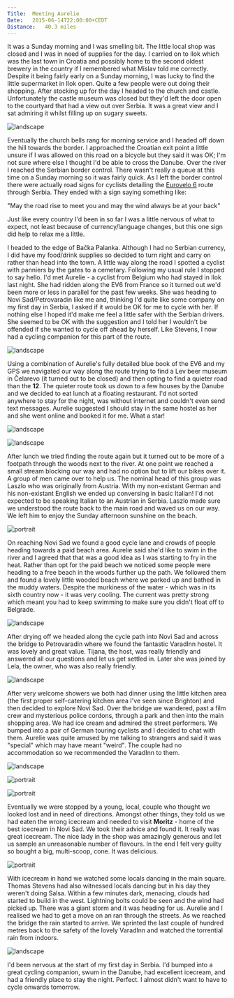 ```yaml
---
Title:	Meeting Aurelie
Date:	2015-06-14T22:00:00+CEDT
Distance:	40.3 miles
---
```


It was a Sunday morning and I was smelling bit. The little local shop was closed and I was in need of supplies for the day. I carried on to Ilok which was the last town in Croatia and possibly home to the second oldest brewery in the country if I remembered what Mislav told me correctly. Despite it being fairly early on a Sunday morning, I was lucky to find the little supermarket in Ilok open. Quite a few people were out doing their shopping. After stocking up for the day I headed to the church and castle. Unfortunately the castle museum was closed but they'd left the door open to the courtyard that had a view out over Serbia. It was a great view and I sat admiring it whilst filling up on sugary sweets.

![landscape](https://farm1.staticflickr.com/306/18831219754_08ed2d16d9.jpg "Ilok")

Eventually the church bells rang for morning service and I headed off down the hill towards the border. I approached the Croatian exit point a little unsure if I was allowed on this road on a bicycle but they said it was OK; I'm not sure where else I thought I'd be able to cross the Danube. Over the river I reached the Serbian border control. There wasn't really a queue at this time on a Sunday morning so it was fairly quick. As I left the border control there were actually road signs for cyclists detailing the [Eurovelo 6](http://www.eurovelo.com/en/eurovelos/eurovelo-6) route through Serbia. They ended with a sign saying something like:

"May the road rise to meet you and may the wind always be at your back"

Just like every country I'd been in so far I was a little nervous of what to expect, not least because of currency/language changes, but this one sign did help to relax me a little.

I headed to the edge of Ba&#269;ka Palanka. Although I had no Serbian currency, I did have my food/drink supplies so decided to turn right and carry on rather than head into the town. A little way along the road I spotted a cyclist with panniers by the gates to a cemetary. Following my usual rule I stopped to say hello. I'd met Aurelie - a cyclist from Belgium who had stayed in Ilok last night. She had ridden along the EV6 from France so it turned out we'd been more or less in parallel for the past few weeks. She was heading to Novi Sad/Petrovaradin like me and, thinking I'd quite like some company on my first day in Serbia, I asked if it would be OK for me to cycle with her. If nothing else I hoped it'd make me feel a little safer with the Serbian drivers. She seemed to be OK with the suggestion and I told her I wouldn't be offended if she wanted to cycle off ahead by herself. Like Stevens, I now had a cycling companion for this part of the route.

![landscape](https://farm1.staticflickr.com/538/19266170830_42ab0afb40.jpg "The brilliant Aurelie")

Using a combination of Aurelie's fully detailed blue book of the EV6 and my GPS we navigated our way along the route trying to find a Lev beer museum in &#268;elarevo (it turned out to be closed) and then opting to find a quieter road than the **12**. The quieter route took us down to a few houses by the Danube and we decided to eat lunch at a floating restaurant. I'd not sorted anywhere to stay for the night, was without internet and couldn't even send text messages. Aurelie suggested I should stay in the same hostel as her and she went online and booked it for me. What a star!

![landscape](https://farm1.staticflickr.com/382/19453735845_b88d964ae6.jpg "Cycling through Serbia")

![landscape](https://pbs.twimg.com/media/CHdGNS9WcAAk1t-.jpg "Lunch by the Danube")

After lunch we tried finding the route again but it turned out to be more of a footpath through the woods next to the river. At one point we reached a small stream blocking our way and had no option but to lift our bikes over it. A group of men came over to help us. The nominal head of this group was Laszlo who was originally from Austria. With my non-existant German and his non-existant English we ended up conversing in basic Italian! I'd not expected to be speaking Italian to an Austrian in Serbia. Laszlo made sure we understood the route back to the main road and waved us on our way. We left him to enjoy the Sunday afternoon sunshine on the beach.

![portrait](https://farm4.staticflickr.com/3731/19458023691_7cd165ac2a.jpg "Laszlo and his dog")

On reaching Novi Sad we found a good cycle lane and crowds of people heading towards a paid beach area. Aurelie said she'd like to swim in the river and I agreed that that was a good idea as I was starting to fry in the heat. Rather than opt for the paid beach we noticed some people were heading to a free beach in the woods further up the path. We followed them and found a lovely little wooded beach where we parked up and bathed in the muddy waters. Despite the murkiness of the water - which was in its sixth country now - it was very cooling. The current was pretty strong which meant you had to keep swimming to make sure you didn't float off to Belgrade. 

![landscape](https://farm1.staticflickr.com/366/19427684756_60a03f332f.jpg "Aurelie by the Danube")

After drying off we headed along the cycle path into Novi Sad and across the bridge to Petrovaradin where we found the fantastic VaradInn hostel. It was lovely and great value. Tijana, the host, was really friendly and answered all our questions and let us get settled in. Later she was joined by Lela, the owner, who was also really friendly.

![landscape](https://farm1.staticflickr.com/464/18831331584_bd7841e1a6.jpg "Tijana and Lela at the VaradInn")

After very welcome showers we both had dinner using the little kitchen area (the first proper self-catering kitchen area I've seen since Brighton) and then decided to explore Novi Sad. Over the bridge we wandered, past a film crew and mysterious police cordons, through a park and then into the main shopping area. We had ice cream and admired the street performers. We bumped into a pair of German touring cyclists and I decided to chat with them. Aurelie was quite amused by me talking to strangers and said it was "special" which may have meant "weird". The couple had no accommodation so we recommended the VaradInn to them.

![landscape](https://farm1.staticflickr.com/520/19427699696_681dab526f.jpg "Street in Novi Sad")

![portrait](https://farm1.staticflickr.com/475/19427706426_fae81bc8ae.jpg "Street entertainment in Novi Sad. I was amused by the little girl peeping around the statue at the saxophonist.")

![portrait](https://farm1.staticflickr.com/288/19447471902_34cf194d3a.jpg "German cyclists")

Eventually we were stopped by a young, local, couple who thought we looked lost and in need of directions. Amongst other things, they told us we had eaten the wrong icecream and needed to visit __Moritz__ - home of the best icecream in Novi Sad. We took their advice and found it. It really was great icecream. The nice lady in the shop was amazingly generous and let us sample an unreasonable number of flavours. In the end I felt very guilty so bought a big, multi-scoop, cone. It was delicious.

![portrait](https://farm1.staticflickr.com/308/19427733656_3a50043a11.jpg "Moritz - the best icecream in Novi Sad")

With icecream in hand we watched some locals dancing in the main square. Thomas Stevens had also witnessed locals dancing but in his day they weren't doing Salsa. Within a few minutes dark, menacing, clouds had started to build in the west. Lightning bolts could be seen and the wind had picked up. There was a giant storm and it was heading for us. Aurelie and I realised we had to get a move on an ran through the streets. As we reached the bridge the rain started to arrive. We sprinted the last couple of hundred metres back to the safety of the lovely VaradInn and watched the torrential rain from indoors.

![landscape](https://farm1.staticflickr.com/353/18833202803_1b96afb738.jpg "Running from the storm back to Petrovaradin")

I'd been nervous at the start of my first day in Serbia. I'd bumped into a great cycling companion, swum in the Danube, had excellent icecream, and had a friendly place to stay the night. Perfect. I almost didn't want to have to cycle onwards tomorrow.